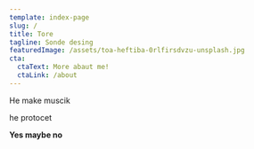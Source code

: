 ```yaml
---
template: index-page
slug: /
title: Tore
tagline: Sonde desing
featuredImage: /assets/toa-heftiba-0rlfirsdvzu-unsplash.jpg
cta:
  ctaText: More abaut me!
  ctaLink: /about
---
```

He make muscik

he protocet

**Yes maybe no**
